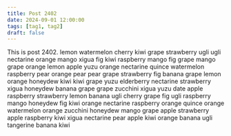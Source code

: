 ```yaml
---
title: Post 2402
date: 2024-09-01 12:00:00
tags: [tag1, tag2]
draft: false
---
```

This is post 2402.
lemon
watermelon
cherry
kiwi
grape
strawberry
ugli
ugli
nectarine
orange
mango
xigua
fig
kiwi
raspberry
mango
fig
grape
mango
grape
orange
lemon
apple
yuzu
orange
nectarine
quince
watermelon
raspberry
pear
orange
pear
pear
grape
strawberry
fig
banana
grape
lemon
orange
honeydew
kiwi
kiwi
grape
yuzu
elderberry
nectarine
strawberry
xigua
honeydew
banana
grape
grape
zucchini
xigua
yuzu
date
apple
raspberry
strawberry
lemon
banana
ugli
cherry
grape
fig
ugli
raspberry
mango
honeydew
fig
kiwi
orange
nectarine
raspberry
orange
quince
orange
watermelon
orange
zucchini
honeydew
mango
grape
apple
strawberry
apple
raspberry
kiwi
xigua
nectarine
pear
apple
kiwi
orange
banana
ugli
tangerine
banana
kiwi
